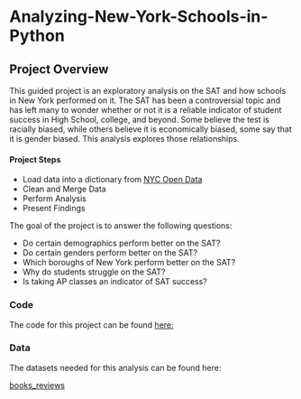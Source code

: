 # Analyzing-New-York-Schools-in-Python

## Project Overview

This guided project is an exploratory analysis on the SAT and how schools in New York performed on it. The SAT has been a controversial topic and has left many to wonder whether or not it is a reliable indicator of student success in High School, college, and beyond. Some believe the test is racially biased, while others believe it is economically biased, some say that it is gender biased. This analysis explores those relationships.

#### Project Steps

- Load data into a dictionary from [NYC Open Data](https://data.cityofnewyork.us/browse?category=Education)
- Clean and Merge Data
- Perform Analysis
- Present Findings

The goal of the project is to answer the following questions:
- Do certain demographics perform better on the SAT?
- Do certain genders perform better on the SAT?
- Which boroughs of New York perform better on the SAT?
- Why do students struggle on the SAT?
- Is taking AP classes an indicator of SAT success?

### Code

The code for this project can be found [here:](https://github.com/Drewsky33/Analyzing-New-York-Schools-in-Python/blob/main/Analysis%20of%20SAT%20Scores%20in%20New%20York%20City%20Schools.%20.ipynb)


### Data

The datasets needed for this analysis can be found here:

[books_reviews](https://github.com/Drewsky33/Learning-Data-Analysis-Workflow-in-R/blob/main/book_reviews.csv)
